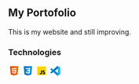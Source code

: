 ## My Portofolio

This is my website and still improving.

### Technologies

![Html icon](/assets/html-icon.png)
![Css icon](/assets/css-icon.png)
![Javascript icon](/assets/js-icon.png)
![VS Code icon](/assets/vs-icon.png)
